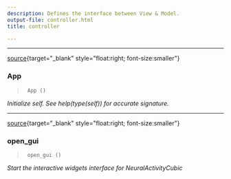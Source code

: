 ```yaml
---
description: Defines the interface between View & Model.
output-file: controller.html
title: controller

---
```




<!-- WARNING: THIS FILE WAS AUTOGENERATED! DO NOT EDIT! -->

---

[source](https://github.com/ddoll/NeuralActivityCubic/blob/main/neuralactivitycubic/controller.py#L23){target="_blank" style="float:right; font-size:smaller"}

### App

>      App ()

*Initialize self.  See help(type(self)) for accurate signature.*


---

[source](https://github.com/ddoll/NeuralActivityCubic/blob/main/neuralactivitycubic/controller.py#L95){target="_blank" style="float:right; font-size:smaller"}

### open_gui

>      open_gui ()

*Start the interactive widgets interface for NeuralActivityCubic*


